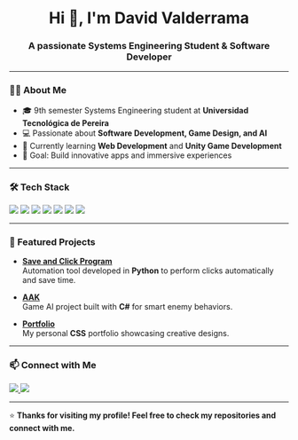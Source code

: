<h1 align="center">Hi 👋, I'm David Valderrama</h1>
<h3 align="center">A passionate Systems Engineering Student & Software Developer</h3>

---

### 👨‍💻 About Me
- 🎓 9th semester Systems Engineering student at **Universidad Tecnológica de Pereira**
- 💻 Passionate about **Software Development, Game Design, and AI**
- 🌱 Currently learning **Web Development** and **Unity Game Development**
- 🎯 Goal: Build innovative apps and immersive experiences

---

### 🛠 Tech Stack
<p align="left">
  <img src="https://img.shields.io/badge/Python-3776AB?style=for-the-badge&logo=python&logoColor=white" />
  <img src="https://img.shields.io/badge/C%23-239120?style=for-the-badge&logo=c-sharp&logoColor=white" />
  <img src="https://img.shields.io/badge/Swift-FA7343?style=for-the-badge&logo=swift&logoColor=white" />
  <img src="https://img.shields.io/badge/Unity-000000?style=for-the-badge&logo=unity&logoColor=white" />
  <img src="https://img.shields.io/badge/React-20232A?style=for-the-badge&logo=react&logoColor=61DAFB" />
  <img src="https://img.shields.io/badge/HTML5-E34F26?style=for-the-badge&logo=html5&logoColor=white" />
  <img src="https://img.shields.io/badge/CSS3-1572B6?style=for-the-badge&logo=css3&logoColor=white" />
</p>

---

### 📌 Featured Projects
- [**Save and Click Program**](https://github.com/WhineyParsley06/Save-and-click-program)  
  Automation tool developed in **Python** to perform clicks automatically and save time.
  
- [**AAK**](https://github.com/WhineyParsley06/AAK)  
  Game AI project built with **C#** for smart enemy behaviors.

- [**Portfolio**](https://github.com/WhineyParsley06/Portafolio)  
  My personal **CSS** portfolio showcasing creative designs.

---

### 📫 Connect with Me
<p>
  <a href="[https://linkedin.com/in/tu-linkedin](https://www.linkedin.com/in/david-valderrama-mosquera-game-developer/)" target="blank">
    <img src="https://img.shields.io/badge/LinkedIn-0077B5?style=for-the-badge&logo=linkedin&logoColor=white" />
  </a>
  <a href="mailto:deivid870@hotmail.com">
    <img src="https://img.shields.io/badge/Email-D14836?style=for-the-badge&logo=gmail&logoColor=white" />
  </a>
</p>

---

⭐ **Thanks for visiting my profile! Feel free to check my repositories and connect with me.**
